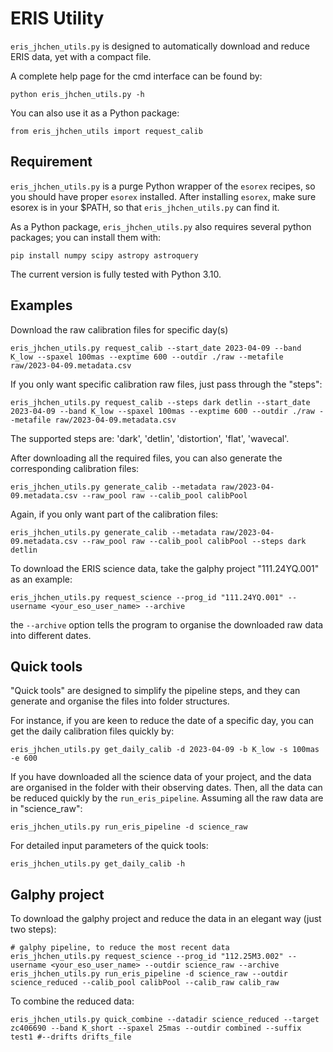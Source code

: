 # ERIS Utility

`eris_jhchen_utils.py` is designed to automatically download and reduce ERIS data, yet with a compact file.

A complete help page for the cmd interface can be found by:

    python eris_jhchen_utils.py -h

You can also use it as a Python package:

    from eris_jhchen_utils import request_calib

## Requirement

`eris_jhchen_utils.py` is a purge Python wrapper of the `esorex` recipes, so you should have proper `esorex` installed. After installing `esorex`, make sure esorex is in your $PATH, so that `eris_jhchen_utils.py` can find it.

As a Python package, `eris_jhchen_utils.py` also requires several python packages; you can install them with:

    pip install numpy scipy astropy astroquery

The current version is fully tested with Python 3.10.

## Examples

Download the raw calibration files for specific day(s)

    eris_jhchen_utils.py request_calib --start_date 2023-04-09 --band K_low --spaxel 100mas --exptime 600 --outdir ./raw --metafile raw/2023-04-09.metadata.csv

If you only want specific calibration raw files, just pass through the "steps":

    eris_jhchen_utils.py request_calib --steps dark detlin --start_date 2023-04-09 --band K_low --spaxel 100mas --exptime 600 --outdir ./raw --metafile raw/2023-04-09.metadata.csv

The supported steps are: 'dark', 'detlin', 'distortion', 'flat', 'wavecal'.

After downloading all the required files, you can also generate the corresponding calibration files:

    eris_jhchen_utils.py generate_calib --metadata raw/2023-04-09.metadata.csv --raw_pool raw --calib_pool calibPool

Again, if you only want part of the calibration files:

    eris_jhchen_utils.py generate_calib --metadata raw/2023-04-09.metadata.csv --raw_pool raw --calib_pool calibPool --steps dark detlin

To download the ERIS science data, take the galphy project "111.24YQ.001" as an example:

    eris_jhchen_utils.py request_science --prog_id "111.24YQ.001" --username <your_eso_user_name> --archive

the `--archive` option tells the program to organise the downloaded raw data into different dates.


## Quick tools

"Quick tools" are designed to simplify the pipeline steps, and they can generate and organise the files into folder structures.

For instance, if you are keen to reduce the date of a specific day, you can get the daily calibration files quickly by:

    eris_jhchen_utils.py get_daily_calib -d 2023-04-09 -b K_low -s 100mas -e 600

If you have downloaded all the science data of your project, and the data are organised in the folder with their observing dates. Then, all the data can be reduced quickly by the `run_eris_pipeline`. Assuming all the raw data are in "science_raw":

    eris_jhchen_utils.py run_eris_pipeline -d science_raw 

For detailed input parameters of the quick tools:

    eris_jhchen_utils.py get_daily_calib -h

## Galphy project

To download the galphy project and reduce the data in an elegant way (just two steps):

    # galphy pipeline, to reduce the most recent data
    eris_jhchen_utils.py request_science --prog_id "112.25M3.002" --username <your_eso_user_name> --outdir science_raw --archive
    eris_jhchen_utils.py run_eris_pipeline -d science_raw --outdir science_reduced --calib_pool calibPool --calib_raw calib_raw

To combine the reduced data:

    eris_jhchen_utils.py quick_combine --datadir science_reduced --target zc406690 --band K_short --spaxel 25mas --outdir combined --suffix test1 #--drifts drifts_file 
